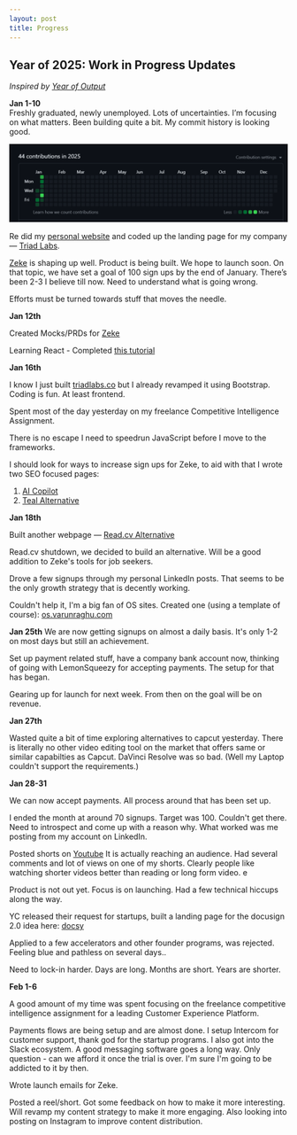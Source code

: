 ```yaml
---
layout: post
title: Progress
---
```


<h2> Year of 2025: Work in Progress Updates </h2>

_Inspired by <a href="https://andykong.org/projects/yearofoutput" target="_blank">Year of Output</a>_

**Jan 1-10**  
Freshly graduated, newly unemployed. Lots of uncertainties. I’m focusing on what matters. Been building quite a bit. My commit history is looking good.

![Github Contributions](/assets/images/github.png)

Re did my <a href="https://www.varunraghu.com/" target="_blank">personal website</a> and coded up the landing page for my company — <a href="https://triadlabs.co/" target="_blank">Triad Labs</a>.

<a href="https://zeke.so/" target="_blank">Zeke</a> is shaping up well. Product is being built. We hope to launch soon. On that topic, we have set a goal of 100 sign ups by the end of January. There’s been 2-3 I believe till now. Need to understand what is going wrong.

Efforts must be turned towards stuff that moves the needle.

**Jan 12th**

Created Mocks/PRDs for [Zeke](https://zeke.so)

Learning React - Completed [this tutorial](https://youtu.be/SqcY0GlETPk?si=rO1xglnK3gK6bPjz)

**Jan 16th**

I know I just built [triadlabs.co](https://triadlabs.co) but I already revamped it using Bootstrap. Coding is fun. At least frontend.

Spent most of the day yesterday on my freelance Competitive Intelligence Assignment.

There is no escape I need to speedrun JavaScript before I move to the frameworks.

I should look for ways to increase sign ups for Zeke, to aid with that I wrote two SEO focused pages:

1. [AI Copilot](https://zeke.so/ai-copilot)
2. [Teal Alternative](https://zeke.so/teal-alternative)

**Jan 18th**

Built another webpage — [Read.cv Alternative](https://zeke.so/portfolio-builder)

Read.cv shutdown, we decided to build an alternative. Will be a good addition to Zeke's tools for job seekers.

Drove a few signups through my personal LinkedIn posts. That seems to be the only growth strategy that is decently working.

Couldn't help it, I'm a big fan of OS sites. Created one (using a template of course): [os.varunraghu.com](https://os.varunraghu.com/)

**Jan 25th**
We are now getting signups on almost a daily basis. It's only 1-2 on most days but still an achievement.

Set up payment related stuff, have a company bank account now, thinking of going with LemonSqueezy for accepting payments. The setup for that has began.

Gearing up for launch for next week. From then on the goal will be on revenue.

**Jan 27th**

Wasted quite a bit of time exploring alternatives to capcut yesterday. There is literally no other video editing tool on the market that offers same or similar capabilties as Capcut. DaVinci Resolve was so bad. (Well my Laptop couldn't support the requirements.)

**Jan 28-31**

We can now accept payments. All process around that has been set up.

I ended the month at around 70 signups. Target was 100. Couldn't get there. Need to introspect and come up with a reason why. What worked was me posting from my account on LinkedIn.

Posted shorts on [Youtube](https://www.youtube.com/@BigTechPhilosopher) It is actually reaching an audience. Had several comments and lot of views on one of my shorts. Clearly people like watching shorter videos better than reading or long form video. e

Product is not out yet. Focus is on launching. Had a few technical hiccups along the way.

YC released their request for startups, built a landing page for the docusign 2.0 idea here: [docsy](https://docsylp.vercel.app/)

Applied to a few accelerators and other founder programs, was rejected. Feeling blue and pathless on several days..

Need to lock-in harder. Days are long. Months are short. Years are shorter.

**Feb 1-6**

A good amount of my time was spent focusing on the freelance competitive intelligence assignment for a leading Customer Experience Platform.

Payments flows are being setup and are almost done. I setup Intercom for customer support, thank god for the startup programs. I also got into the Slack ecosystem. A good messaging software goes a long way. Only question - can we afford it once the trial is over. I'm sure I'm going to be addicted to it by then.

Wrote launch emails for Zeke.

Posted a reel/short. Got some feedback on how to make it more interesting. Will revamp my content strategy to make it more engaging. Also looking into posting on Instagram to improve content distribution.
